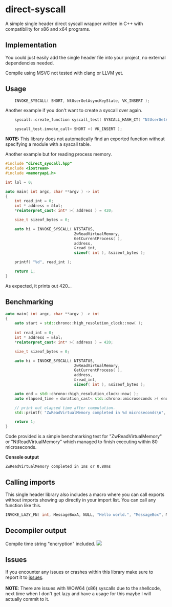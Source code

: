 
# direct-syscall

A simple single header direct syscall wrapper written in C++ with compatibility for x86 and x64 programs.


## Implementation

You could just easily add the single header file into your project, no external dependencies needed.

Compile using MSVC not tested with clang or LLVM yet.


## Usage


```cpp
    INVOKE_SYSCALL( SHORT, NtUserGetAsyncKeyState, VK_INSERT );
```

Another example if you don't want to create a syscall over again.

```cpp
    syscall::create_function syscall_test( SYSCALL_HASH_CT( "NtUserGetAsyncKeyState" ) );

    syscall_test.invoke_call< SHORT >( VK_INSERT );
```

<b>NOTE: </b> This library does not automatically find an exported function without specifying a module with a syscall table.

Another example but for reading process memory.

```cpp
#include "direct_syscall.hpp"
#include <iostream>
#include <memoryapi.h>

int lol = 0;

auto main( int argc, char **argv ) -> int
{
    int read_int = 0;
    int * address = &lol;
    *reinterpret_cast< int* >( address ) = 420;

    size_t sizeof_bytes = 0;

    auto hi = INVOKE_SYSCALL( NTSTATUS,
                              ZwReadVirtualMemory,
                              GetCurrentProcess( ),
                              address,
                              &read_int,
                              sizeof( int ), &sizeof_bytes );

    printf( "%d", read_int );

    return 1;
}
```

As expected, it prints out 420...

## Benchmarking
```cpp
auto main( int argc, char **argv ) -> int
{
    auto start = std::chrono::high_resolution_clock::now( );
    
    int read_int = 0;
    int * address = &lol;
    *reinterpret_cast< int* >( address ) = 420;

    size_t sizeof_bytes = 0;

    auto hi = INVOKE_SYSCALL( NTSTATUS,
                              ZwReadVirtualMemory,
                              GetCurrentProcess( ),
                              address,
                              &read_int,
                              sizeof( int ), &sizeof_bytes );

    auto end = std::chrono::high_resolution_clock::now( );
    auto elapsed_time = duration_cast< std::chrono::microseconds >( end - start ).count( );

    // print out elapsed time after computation.
    std::printf( "ZwReadVirtualMemory completed in %d microseconds\n", elapsed_time );

    return 1;
}
```

Code provided is a simple benchmarking test for "ZwReadVirtualMemory" or "NtReadVirtualMemory" which managed to finish executing within 80 microseconds.

<b>Console output </b>
```
ZwReadVirtualMemory completed in 1ms or 0.80ms
```

## Calling imports
This single header library also includes a macro where you can call exports without imports showing up directly in your import list.
You can call any function like this.

```cpp
INVOKE_LAZY_FN( int, MessageBoxA, NULL, "Hello world.", "MessageBox", MB_OK );
```

## Decompiler output
Compile time string "encryption" included.
![](https://i.imgur.com/XQUspS2.png)

## Issues
If you encounter any issues or crashes within this library make sure to report it to [issues](https://github.com/linux-pe/direct-syscall/issues).\
\
**NOTE**: There are issues with WOW64 (x86) syscalls due to the shellcode, next time when I don't get lazy and have a usage for this maybe I will actually commit to it.
